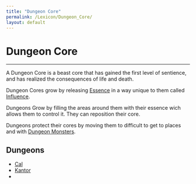 ```yaml
---
title: "Dungeon Core"
permalink: /Lexicon/Dungeon_Core/
layout: default
---
```

# Dungeon Core
---
A Dungeon Core is a beast core that has gained the first level of sentience, and has realized the consequences of life and death.

Dungeon Cores grow by releasing [Essence](_Lexicon/Essence.md) in a way unique to them called [Influence](_Lexicon/Influence.md). 

Dungeons Grow by filling the areas around them with their essence wich allows them to control it. They can reposition their core.

Dungeons protect their cores by moving them to difficult to get to places and with [Dungeon Monsters](DungeonMonster.md). 
## Dungeons
- [Cal](_Characters/DivineDungeon/Cal.md)
- [Kantor](_Characters/DivineDungeon/Kantor.md)
- 


